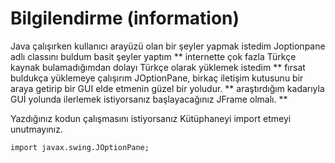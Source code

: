 # Bilgilendirme (information)

Java çalışırken kullanıcı arayüzü olan bir şeyler yapmak istedim Joptionpane adlı classını buldum basit şeyler yaptım ** internette çok fazla Türkçe kaynak bulamadığımdan dolayı Türkçe olarak yüklemek istedim ** fırsat buldukça yüklemeye çalışırım JOptionPane, birkaç iletişim kutusunu bir araya getirip bir GUI elde etmenin güzel bir yoludur. ** araştırdığım kadarıyla GUİ yolunda ilerlemek istiyorsanız başlayacağınız JFrame olmalı. **

Yazdığınız kodun çalışmasını istiyorsanız Kütüphaneyi import etmeyi unutmayınız. 

```
import javax.swing.JOptionPane;

```
